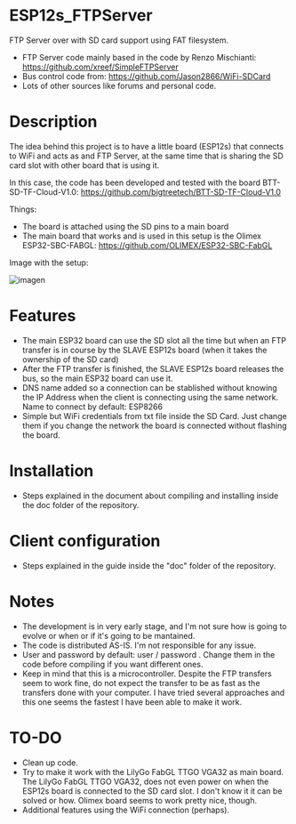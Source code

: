 # ESP12s_FTPServer
FTP Server over with SD card support using FAT filesystem. 
- FTP Server code mainly based in the code by Renzo Mischianti: https://github.com/xreef/SimpleFTPServer
- Bus control code from: https://github.com/Jason2866/WiFi-SDCard
- Lots of other sources like forums and personal code.

# Description
The idea behind this project is to have a little board (ESP12s) that connects to WiFi and acts as and FTP Server, at the same time that is sharing the SD card slot with other board that is using it. 

In this case, the code has been developed and tested with the board BTT-SD-TF-Cloud-V1.0: https://github.com/bigtreetech/BTT-SD-TF-Cloud-V1.0

Things:
  - The board is attached using the SD pins to a main board
  - The main board that works and is used in this setup is the Olimex ESP32-SBC-FABGL: https://github.com/OLIMEX/ESP32-SBC-FabGL

Image with the setup:

![imagen](https://github.com/user-attachments/assets/7f207acc-6d92-4e11-ba2f-1cb0e08e6613)


# Features
- The main ESP32 board can use the SD slot all the time but when an FTP transfer is in course by the SLAVE ESP12s board (when it takes the ownership of the SD card)
- After the FTP transfer is finished, the SLAVE ESP12s board releases the bus, so the main ESP32 board can use it.
- DNS name added so a connection can be stablished without knowing the IP Address when the client is connecting using the same network. Name to connect by default: ESP8266
- Simple but WiFi credentials from txt file inside the SD Card. Just change them if you change the network the board is connected without flashing the board. 

# Installation
- Steps explained in the document about compiling and installing inside the doc folder of the repository.

# Client configuration
- Steps explained in the guide inside the "doc" folder of the repository.

# Notes
- The development is in very early stage, and I'm not sure how is going to evolve or when or if it's going to be mantained.
- The code is distributed AS-IS. I'm not responsible for any issue.
- User and password by default: user / password . Change them in the code before compiling if you want different ones.
- Keep in mind that this is a microcontroller. Despite the FTP transfers seem to work fine, do not expect the transfer to be as fast as the transfers done with your computer. I have tried several approaches and this one seems the fastest I have been able to make it work. 

# TO-DO
- Clean up code.
- Try to make it work with the LilyGo FabGL TTGO VGA32 as main board. The LilyGo FabGL TTGO VGA32, does not even power on when the ESP12s board is connected to the SD card slot. I don't know it it can be solved or how. Olimex board seems to work pretty nice, though.
- Additional features using the WiFi connection (perhaps).
